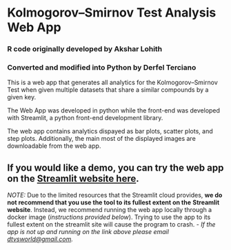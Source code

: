 # Kolmogorov–Smirnov Test Analysis Web App
### R code originally developed by Akshar Lohith 
### Converted and modified into Python by Derfel Terciano

This is a web app that generates all analytics for the Kolmogorov–Smirnov Test when
given multiple datasets that share a similar compounds by a given key.

The Web App was developed in python while the front-end was developed with
Streamlit, a python front-end development library. 

The web app contains analytics dispayed as bar plots, scatter plots, and step plots.
Additionally, the main most of the displayed images are downloadable from the web app.

## If you would like a demo, you can try the web app on the [Streamlit website here](https://kstestanalysis.streamlit.app/).
*NOTE:* Due to the limited resources that the Streamlit cloud provides, **we do not recommend that you use the tool to its fullest extent on the**
**Streamlit website**. Instead, we recommend running the web app locally through a docker image (*instructions provided below*). Trying to use
the app to its fullest extent on the streamlit site will cause the program to crash. 
    - *If the app is not up and running on the link above please email <dtvsworld@gmail.com>.*